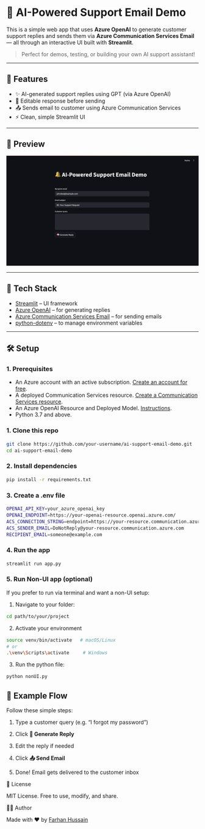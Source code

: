 # 🧠 AI-Powered Support Email Demo

This is a simple web app that uses **Azure OpenAI** to generate customer support replies and sends them via **Azure Communication Services Email** — all through an interactive UI built with **Streamlit**.

> Perfect for demos, testing, or building your own AI support assistant!

---

## 🚀 Features

- ✨ AI-generated support replies using GPT (via Azure OpenAI)
- 📝 Editable response before sending
- 📤 Sends email to customer using Azure Communication Services
- ⚡ Clean, simple Streamlit UI

---

## 📸 Preview

![screenshot](screenshot.png) <!-- Optional: replace with your own screenshot -->

---

## 🧱 Tech Stack

- [Streamlit](https://streamlit.io/) – UI framework
- [Azure OpenAI](https://learn.microsoft.com/en-us/azure/cognitive-services/openai/) – for generating replies
- [Azure Communication Services Email](https://learn.microsoft.com/en-us/azure/communication-services/quickstarts/email/send-email) – for sending emails
- [python-dotenv](https://pypi.org/project/python-dotenv/) – to manage environment variables

---

## 🛠 Setup

### 1. Prerequisites

- An Azure account with an active subscription. [Create an account for free](https://azure.microsoft.com/en-us/).
- A deployed Communication Services resource. [Create a Communication Services resource](https://docs.microsoft.com/azure/communication-services/quickstarts/create-communication-resource).
- An Azure OpenAI Resource and Deployed Model. [Instructions](https://learn.microsoft.com/en-us/azure/ai-services/openai/how-to/create-resource?pivots=web-portal).
- Python 3.7 and above.

### 1. Clone this repo

```bash
git clone https://github.com/your-username/ai-support-email-demo.git
cd ai-support-email-demo
```

### 2. Install dependencies
```bash
pip install -r requirements.txt
```

### 3. Create a .env file
```bash
OPENAI_API_KEY=your_azure_openai_key
OPENAI_ENDPOINT=https://your-openai-resource.openai.azure.com/
ACS_CONNECTION_STRING=endpoint=https://your-resource.communication.azure.com/;accesskey=your_key
ACS_SENDER_EMAIL=DoNotReply@your-resource.communication.azure.com
RECIPIENT_EMAIL=someone@example.com
```

### 4. Run the app
```bash
streamlit run app.py
```
### 5. Run Non-UI app (optional)

If you prefer to run via terminal and want a non-UI setup:

1. Navigate to your folder:
```bash
cd path/to/your/project
```
2. Activate your environment
```bash
source venv/bin/activate   # macOS/Linux
# or
.\venv\Scripts\activate     # Windows
```

3. Run the python file:
```bash
python nonUI.py
```

## 🧪 Example Flow

Follow these simple steps:

1. Type a customer query (e.g. “I forgot my password”)

2. Click **🧠 Generate Reply**

3. Edit the reply if needed

4. Click **📤 Send Email**

5. Done! Email gets delivered to the customer inbox


📄 License

MIT License. Free to use, modify, and share.

👨‍💻 Author

Made with ❤️ by [Farhan Hussain](https://www.schoolofmachinelearning.com)

